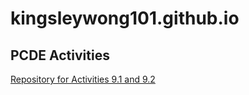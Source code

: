 # kingsleywong101.github.io

## PCDE Activities
<a href="https://kingsleywong101.github.io/PCDE-Activity-9.1"> Repository for Activities 9.1 and 9.2 </a>
